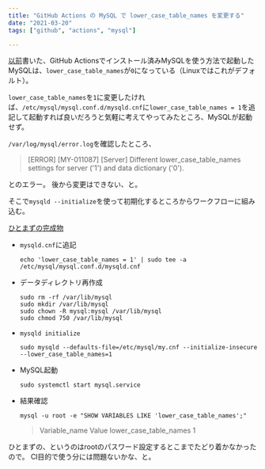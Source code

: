 ```yaml
---
title: "GitHub Actions の MySQL で lower_case_table_names を変更する"
date: "2021-03-20"
tags: ["github", "actions", "mysql"]

---
```


[以前](../../2020/12/14_github_actions_mysql)書いた、GitHub Actionsでインストール済みMySQLを使う方法で起動したMySQLは、`lower_case_table_names`が`0`になっている（Linuxではこれがデフォルト）。

`lower_case_table_names`を`1`に変更したければ、`/etc/mysql/mysql.conf.d/mysqld.cnf`に`lower_case_table_names = 1`を追記して起動すれば良いだろうと気軽に考えてやってみたところ、MySQLが起動せず。

`/var/log/mysql/error.log`を確認したところ、
> [ERROR] [MY-011087] [Server] Different lower_case_table_names settings for server ('1') and data dictionary ('0').

とのエラー。
後から変更はできない、と。

そこで`mysqld --initialize`を使って初期化するところからワークフローに組み込む。

[ひとまずの完成物](https://github.com/umemak/githubactions_mysql_test/blob/main/.github/workflows/show_variables.yml)

- `mysqld.cnf`に追記
  ```
  echo 'lower_case_table_names = 1' | sudo tee -a /etc/mysql/mysql.conf.d/mysqld.cnf
  ```
- データディレクトリ再作成
  ```
  sudo rm -rf /var/lib/mysql
  sudo mkdir /var/lib/mysql
  sudo chown -R mysql:mysql /var/lib/mysql
  sudo chmod 750 /var/lib/mysql
  ```
- `mysqld initialize`
  ```
  sudo mysqld --defaults-file=/etc/mysql/my.cnf --initialize-insecure --lower_case_table_names=1
  ```
- MySQL起動
  ```
  sudo systemctl start mysql.service
  ```
- 結果確認
  ```
  mysql -u root -e "SHOW VARIABLES LIKE 'lower_case_table_names';"
  ```
  > Variable_name	Value
  > lower_case_table_names	1

ひとまずの、というのはrootのパスワード設定するとこまでたどり着かなかったので。
CI目的で使う分には問題ないかな、と。

